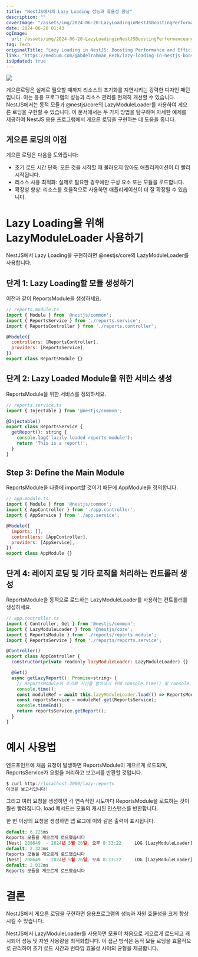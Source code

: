 ```yaml
---
title: "NestJS에서의 Lazy Loading 성능과 효율성 향상"
description: ""
coverImage: "/assets/img/2024-06-20-LazyLoadinginNestJSBoostingPerformanceandEfficiency_0.png"
date: 2024-06-20 01:43
ogImage: 
  url: /assets/img/2024-06-20-LazyLoadinginNestJSBoostingPerformanceandEfficiency_0.png
tag: Tech
originalTitle: "Lazy Loading in NestJS: Boosting Performance and Efficiency"
link: "https://medium.com/@Abdelrahman_Rezk/lazy-loading-in-nestjs-boosting-performance-and-efficiency-2c6350a6ab84"
isUpdated: true
---
```





<img src="/assets/img/2024-06-20-LazyLoadinginNestJSBoostingPerformanceandEfficiency_0.png" />

게으른로딩은 실제로 필요할 때까지 리소스의 초기화를 지연시키는 강력한 디자인 패턴입니다. 이는 응용 프로그램의 성능과 리소스 관리를 현저히 개선할 수 있습니다. NestJS에서는 동적 모듈과 @nestjs/core의 LazyModuleLoader를 사용하여 게으른 로딩을 구현할 수 있습니다. 이 문서에서는 두 가지 방법을 탐구하며 자세한 예제를 제공하여 NestJS 응용 프로그램에서 게으른 로딩을 구현하는 데 도움을 줍니다.

## 게으른 로딩의 이점

게으른 로딩은 다음을 도와줍니다:

<div class="content-ad"></div>

- 초기 로드 시간 단축: 모든 것을 시작할 때 불러오지 않아도 애플리케이션이 더 빨리 시작됩니다.
- 리소스 사용 최적화: 실제로 필요한 경우에만 구성 요소 또는 모듈을 로드합니다.
- 확장성 향상: 리소스를 효율적으로 사용하면 애플리케이션이 더 잘 확장될 수 있습니다.

# Lazy Loading을 위해 LazyModuleLoader 사용하기

NestJS에서 Lazy Loading을 구현하려면 @nestjs/core의 LazyModuleLoader를 사용합니다.

## 단계 1: Lazy Loading할 모듈 생성하기

<div class="content-ad"></div>

이전과 같이 ReportsModule을 생성하세요.

```js
// reports.module.ts
import { Module } from '@nestjs/common';
import { ReportsService } from './reports.service';
import { ReportsController } from './reports.controller';

@Module({
  controllers: [ReportsController],
  providers: [ReportsService],
})
export class ReportsModule {}
```

## 단계 2: Lazy Loaded Module을 위한 서비스 생성

ReportsModule을 위한 서비스를 정의하세요.

<div class="content-ad"></div>

```js
// reports.service.ts
import { Injectable } from '@nestjs/common';

@Injectable()
export class ReportsService {
  getReport(): string {
    console.log('lazily loaded reports module');
    return 'This is a report!';
  }
}
```

## Step 3: Define the Main Module

ReportsModule을 나중에 import할 것이기 때문에 AppModule을 정의합니다.

```js
// app.module.ts
import { Module } from '@nestjs/common';
import { AppController } from './app.controller';
import { AppService } from './app.service';

@Module({
  imports: [],
  controllers: [AppController],
  providers: [AppService],
})
export class AppModule {}
```

<div class="content-ad"></div>

## 단계 4: 레이지 로딩 및 기타 로직을 처리하는 컨트롤러 생성

ReportsModule을 동적으로 로드하는 LazyModuleLoader를 사용하는 컨트롤러를 생성하세요.

```js
// app.controller.ts
import { Controller, Get } from '@nestjs/common';
import { LazyModuleLoader } from '@nestjs/core';
import { ReportsModule } from './reports/reports.module';
import { ReportsService } from './reports/reports.service';

@Controller()
export class AppController {
  constructor(private readonly lazyModuleLoader: LazyModuleLoader) {}

  @Get()
  async getLazyReport(): Promise<string> {
    // ReportsModule의 초기화 시간을 알아내기 위해 console.time() 및 console.timeEnd() 사용
    console.time();
    const moduleRef = await this.lazyModuleLoader.load(() => ReportsModule);
    const reportsService = moduleRef.get(ReportsService);
    console.timeEnd();
    return reportsService.getReport();
  }
}
```

# 예시 사용법

<div class="content-ad"></div>

엔드포인트에 처음 요청이 발생하면 ReportsModule이 게으르게 로드되며, ReportsService가 요청을 처리하고 보고서를 반환할 것입니다.

```js
$ curl http://localhost:3000/lazy-reports
이것은 보고서입니다!
```

그리고 여러 요청을 생성하면 각 연속적인 시도마다 ReportsModule을 로드하는 것이 훨씬 빨라집니다. load 메서드는 모듈의 캐시된 인스턴스를 반환합니다.

한 번 이상의 요청을 생성하면 앱 로그에 이와 같은 출력이 표시됩니다.

<div class="content-ad"></div>

```js
default: 6.226ms
Reports 모듈을 게으르게 로드했습니다
[Nest] 208649  - 2024년 5월 26일, 오후 8:33:22     LOG [LazyModuleLoader] ReportsModule 종속성이 초기화되었습니다
default: 2.323ms
Reports 모듈을 게으르게 로드했습니다
[Nest] 208649  - 2024년 5월 26일, 오후 8:33:22     LOG [LazyModuleLoader] ReportsModule 종속성이 초기화되었습니다
default: 2.012ms
Reports 모듈을 게으르게 로드했습니다
```

# 결론

NestJS에서 게으른 로딩을 구현하면 응용프로그램의 성능과 자원 효율성을 크게 향상시킬 수 있습니다.

NestJS에서 LazyModuleLoader를 사용하면 모듈이 처음으로 게으르게 로드되고 캐시되어 성능 및 자원 사용량을 최적화합니다. 이 접근 방식은 동적 모듈 로딩을 효율적으로 관리하여 초기 로드 시간과 런타임 효율성 사이의 균형을 제공합니다.